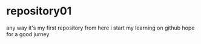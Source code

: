 # repository01
any way
it's my first repository
from here i start my learning on github 
hope for a good jurney

